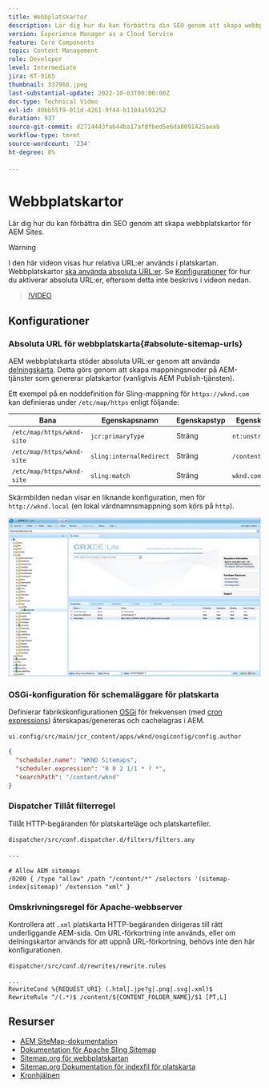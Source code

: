 ```yaml
---
title: Webbplatskartor
description: Lär dig hur du kan förbättra din SEO genom att skapa webbplatskartor för AEM Sites.
version: Experience Manager as a Cloud Service
feature: Core Components
topic: Content Management
role: Developer
level: Intermediate
jira: KT-9165
thumbnail: 337960.jpeg
last-substantial-update: 2022-10-03T00:00:00Z
doc-type: Technical Video
exl-id: 40bb55f9-011d-4261-9f44-b1104a591252
duration: 937
source-git-commit: d2714443fa644ba17afdfbed5e6da8091425aeab
workflow-type: tm+mt
source-wordcount: '234'
ht-degree: 0%

---
```


# Webbplatskartor

Lär dig hur du kan förbättra din SEO genom att skapa webbplatskartor för AEM Sites.

>[!WARNING]
>
>I den här videon visas hur relativa URL:er används i platskartan. Webbplatskartor [ska använda absoluta URL:er](https://sitemaps.org/protocol.html). Se [Konfigurationer](#absolute-sitemap-urls) för hur du aktiverar absoluta URL:er, eftersom detta inte beskrivs i videon nedan.

>[!VIDEO](https://video.tv.adobe.com/v/337960?quality=12&learn=on)

## Konfigurationer

### Absoluta URL för webbplatskarta{#absolute-sitemap-urls}

AEM webbplatskarta stöder absoluta URL:er genom att använda [delningskarta](https://sling.apache.org/documentation/the-sling-engine/mappings-for-resource-resolution.html). Detta görs genom att skapa mappningsnoder på AEM-tjänster som genererar platskartor (vanligtvis AEM Publish-tjänsten).

Ett exempel på en noddefinition för Sling-mappning för `https://wknd.com` kan definieras under `/etc/map/https` enligt följande:

| Bana | Egenskapsnamn | Egenskapstyp | Egenskapsvärde |
|------|----------|---------------|-------|
| `/etc/map/https/wknd-site` | `jcr:primaryType` | Sträng | `nt:unstructured` |
| `/etc/map/https/wknd-site` | `sling:internalRedirect` | Sträng | `/content/wknd/(.*)` |
| `/etc/map/https/wknd-site` | `sling:match` | Sträng | `wknd.com/$1` |

Skärmbilden nedan visar en liknande konfiguration, men för `http://wknd.local` (en lokal värdnamnsmappning som körs på `http`).

![Konfiguration av absolut URL för webbplatskarta](../assets/sitemaps/sitemaps-absolute-urls.jpg)


### OSGi-konfiguration för schemaläggare för platskarta

Definierar fabrikskonfigurationen [OSGi](http://localhost:4502/system/console/configMgr/org.apache.sling.sitemap.impl.SitemapScheduler) för frekvensen (med [cron expressions](https://cron.help/)) återskapas/genereras och cachelagras i AEM.

`ui.config/src/main/jcr_content/apps/wknd/osgiconfig/config.author`

```json
{
  "scheduler.name": "WKND Sitemaps",
  "scheduler.expression": "0 0 2 1/1 * ? *",
  "searchPath": "/content/wknd"
}
```

### Dispatcher Tillåt filterregel

Tillåt HTTP-begäranden för platskarteläge och platskartefiler.

`dispatcher/src/conf.dispatcher.d/filters/filters.any`

```
...

# Allow AEM sitemaps
/0200 { /type "allow" /path "/content/*" /selectors '(sitemap-index|sitemap)' /extension "xml" }
```

### Omskrivningsregel för Apache-webbserver

Kontrollera att `.xml` platskarta HTTP-begäranden dirigeras till rätt underliggande AEM-sida. Om URL-förkortning inte används, eller om delningskartor används för att uppnå URL-förkortning, behövs inte den här konfigurationen.

`dispatcher/src/conf.d/rewrites/rewrite.rules`

```
...
RewriteCond %{REQUEST_URI} (.html|.jpe?g|.png|.svg|.xml)$
RewriteRule ^/(.*)$ /content/${CONTENT_FOLDER_NAME}/$1 [PT,L]
```

## Resurser

+ [AEM SiteMap-dokumentation](https://experienceleague.adobe.com/docs/experience-manager-cloud-service/content/overview/seo-and-url-management.html?lang=en)
+ [Dokumentation för Apache Sling Sitemap](https://github.com/apache/sling-org-apache-sling-sitemap#readme)
+ [Sitemap.org för webbplatskartan](https://www.sitemaps.org/protocol.html)
+ [Sitemap.org Dokumentation för indexfil för platskarta](https://www.sitemaps.org/protocol.html#index)
+ [Kronhjälpen](https://cron.help/)
